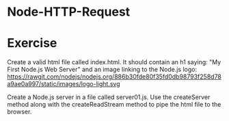 # Node-HTTP-Request

# Exercise

Create a valid html file called index.html. It should contain an h1 saying: "My First Node.js Web Server" and an image linking to the Node.js logo: https://rawgit.com/nodejs/nodejs.org/886b30fde80f35fd0db98793f258d78a9ae0a997/static/images/logo-light.svg

Create a Node.js server in a file called server01.js. Use the createServer method along with the createReadStream method to pipe the html file to the browser.
